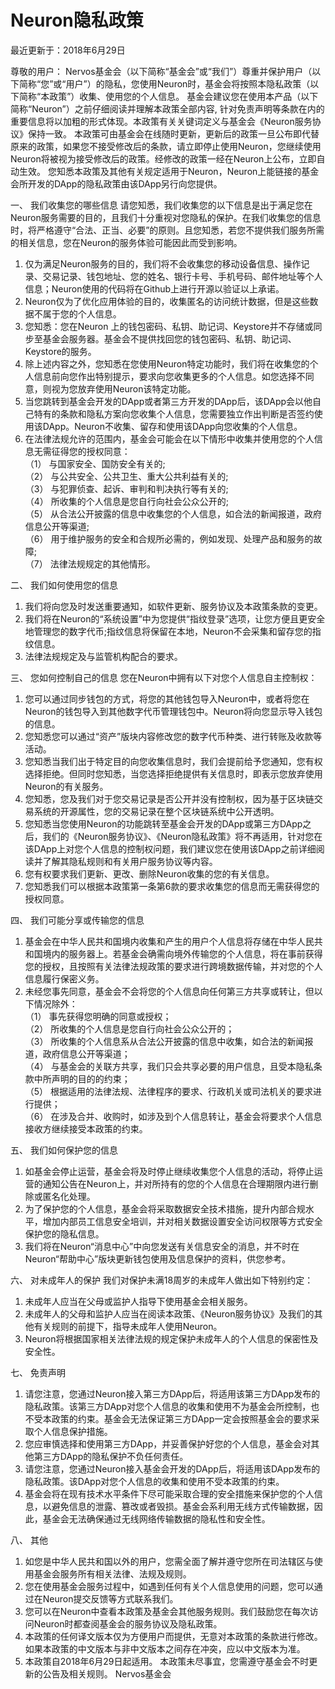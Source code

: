 # Neuron隐私政策

最近更新于：2018年6月29日


尊敬的用户：
Nervos基金会（以下简称“基金会”或“我们”）尊重并保护用户（以下简称“您”或“用户”）的隐私，您使用Neuron时，基金会将按照本隐私政策（以下简称“本政策”）收集、使用您的个人信息。
基金会建议您在使用本产品（以下简称“Neuron”）之前仔细阅读并理解本政策全部内容, 针对免责声明等条款在内的重要信息将以加粗的形式体现。本政策有关关键词定义与基金会《Neuron服务协议》保持一致。
本政策可由基金会在线随时更新，更新后的政策一旦公布即代替原来的政策，如果您不接受修改后的条款，请立即停止使用Neuron，您继续使用Neuron将被视为接受修改后的政策。经修改的政策一经在Neuron上公布，立即自动生效。
您知悉本政策及其他有关规定适用于Neuron，Neuron上能链接的基金会所开发的DApp的隐私政策由该DApp另行向您提供。

一、 我们收集您的哪些信息
请您知悉，我们收集您的以下信息是出于满足您在Neuron服务需要的目的，且我们十分重视对您隐私的保护。在我们收集您的信息时，将严格遵守“合法、正当、必要”的原则。且您知悉，若您不提供我们服务所需的相关信息，您在Neuron的服务体验可能因此而受到影响。
1. 仅为满足Neuron服务的目的，我们将不会收集您的移动设备信息、操作记录、交易记录、钱包地址、您的姓名、银行卡号、手机号码、邮件地址等个人信息；Neuron使用的代码将在Github上进行开源以验证以上承诺。
2. Neuron仅为了优化应用体验的目的，收集匿名的访问统计数据，但是这些数据不属于您的个人信息。
3. 您知悉：您在Neuron 上的钱包密码、私钥、助记词、Keystore并不存储或同步至基金会服务器。基金会不提供找回您的钱包密码、私钥、助记词、Keystore的服务。
4. 除上述内容之外，您知悉在您使用Neuron特定功能时，我们将在收集您的个人信息前向您作出特别提示，要求向您收集更多的个人信息。如您选择不同意，则视为您放弃使用Neuron该特定功能。
5. 当您跳转到基金会开发的DApp或者第三方开发的DApp后，该DApp会以他自己特有的条款和隐私方案向您收集个人信息，您需要独立作出判断是否签约使用该DApp。Neuron不收集、留存和使用该DApp向您收集的个人信息。
6. 在法律法规允许的范围内，基金会可能会在以下情形中收集并使用您的个人信息无需征得您的授权同意：  
（1） 与国家安全、国防安全有关的;  
（2） 与公共安全、公共卫生、重大公共利益有关的;  
（3） 与犯罪侦查、起诉、审判和判决执行等有关的;  
（4） 所收集的个人信息是您自行向社会公众公开的;  
（5） 从合法公开披露的信息中收集您的个人信息，如合法的新闻报道，政府信息公开等渠道;  
（6） 用于维护服务的安全和合规所必需的，例如发现、处理产品和服务的故障;  
（7） 法律法规规定的其他情形。

二、 我们如何使用您的信息
1. 我们将向您及时发送重要通知，如软件更新、服务协议及本政策条款的变更。
2. 我们将在Neuron的“系统设置”中为您提供“指纹登录”选项，让您方便且更安全地管理您的数字代币;指纹信息将保留在本地，Neuron不会采集和留存您的指纹信息。
3. 法律法规规定及与监管机构配合的要求。

三、 您如何控制自己的信息
您在Neuron中拥有以下对您个人信息自主控制权：
1. 您可以通过同步钱包的方式，将您的其他钱包导入Neuron中，或者将您在Neuron的钱包导入到其他数字代币管理钱包中。Neuron将向您显示导入钱包的信息。
2. 您知悉您可以通过“资产”版块内容修改您的数字代币种类、进行转账及收款等活动。
3. 您知悉当我们出于特定目的向您收集信息时，我们会提前给予您通知，您有权选择拒绝。但同时您知悉，当您选择拒绝提供有关信息时，即表示您放弃使用Neuron的有关服务。
4. 您知悉，您及我们对于您交易记录是否公开并没有控制权，因为基于区块链交易系统的开源属性，您的交易记录在整个区块链系统中公开透明。
5. 您知悉当您使用Neuron的功能跳转至基金会开发的DApp或第三方DApp之后，我们的《Neuron服务协议》、《Neuron隐私政策》将不再适用，针对您在该DApp上对您个人信息的控制权问题，我们建议您在使用该DApp之前详细阅读并了解其隐私规则和有关用户服务协议等内容。
6. 您有权要求我们更新、更改、删除Neuron收集的您的有关信息。
7. 您知悉我们可以根据本政策第一条第6款的要求收集您的信息而无需获得您的授权同意。

四、 我们可能分享或传输您的信息
1. 基金会在中华人民共和国境内收集和产生的用户个人信息将存储在中华人民共和国境内的服务器上。若基金会确需向境外传输您的个人信息，将在事前获得您的授权，且按照有关法律法规政策的要求进行跨境数据传输，并对您的个人信息履行保密义务。
2. 未经您事先同意，基金会不会将您的个人信息向任何第三方共享或转让，但以下情况除外：  
（1） 事先获得您明确的同意或授权；  
（2） 所收集的个人信息是您自行向社会公众公开的；  
（3） 所收集的个人信息系从合法公开披露的信息中收集，如合法的新闻报道，政府信息公开等渠道；  
（4） 与基金会的关联方共享，我们只会共享必要的用户信息，且受本隐私条款中所声明的目的的约束；  
（5） 根据适用的法律法规、法律程序的要求、行政机关或司法机关的要求进行提供；  
（6） 在涉及合并、收购时，如涉及到个人信息转让，基金会将要求个人信息接收方继续接受本政策的约束。

五、 我们如何保护您的信息
1. 如基金会停止运营，基金会将及时停止继续收集您个人信息的活动，将停止运营的通知公告在Neuron上，并对所持有的您的个人信息在合理期限内进行删除或匿名化处理。
2. 为了保护您的个人信息，基金会将采取数据安全技术措施，提升内部合规水平，增加内部员工信息安全培训，并对相关数据设置安全访问权限等方式安全保护您的隐私信息。
3. 我们将在Neuron“消息中心”中向您发送有关信息安全的消息，并不时在Neuron“帮助中心”版块更新钱包使用及信息保护的资料，供您参考。

六、 对未成年人的保护
我们对保护未满18周岁的未成年人做出如下特别约定：
1. 未成年人应当在父母或监护人指导下使用基金会相关服务。
2. 未成年人的父母和监护人应当在阅读本政策、《Neuron服务协议》及我们的其他有关规则的前提下，指导未成年人使用Neuron。
3. Neuron将根据国家相关法律法规的规定保护未成年人的个人信息的保密性及安全性。

七、 免责声明
1. 请您注意，您通过Neuron接入第三方DApp后，将适用该第三方DApp发布的隐私政策。该第三方DApp对您个人信息的收集和使用不为基金会所控制，也不受本政策的约束。基金会无法保证第三方DApp一定会按照基金会的要求采取个人信息保护措施。
2. 您应审慎选择和使用第三方DApp，并妥善保护好您的个人信息，基金会对其他第三方DApp的隐私保护不负任何责任。
3. 请您注意，您通过Neuron接入基金会开发的DApp后，将适用该DApp发布的隐私政策。该DApp对您个人信息的收集和使用不受本政策的约束。
4. 基金会将在现有技术水平条件下尽可能采取合理的安全措施来保护您的个人信息，以避免信息的泄露、篡改或者毁损。基金会系利用无线方式传输数据，因此，基金会无法确保通过无线网络传输数据的隐私性和安全性。

八、 其他
1. 如您是中华人民共和国以外的用户，您需全面了解并遵守您所在司法辖区与使用基金会服务所有相关法律、法规及规则。
2. 您在使用基金会服务过程中，如遇到任何有关个人信息使用的问题，您可以通过在Neuron提交反馈等方式联系我们。
3. 您可以在Neuron中查看本政策及基金会其他服务规则。我们鼓励您在每次访问Neuron时都查阅基金会的服务协议及隐私政策。
4. 本政策的任何译文版本仅为方便用户而提供，无意对本政策的条款进行修改。如果本政策的中文版本与非中文版本之间存在冲突，应以中文版本为准。
5. 本政策自2018年6月29日起适用。
本政策未尽事宜，您需遵守基金会不时更新的公告及相关规则。
Nervos基金会
 

